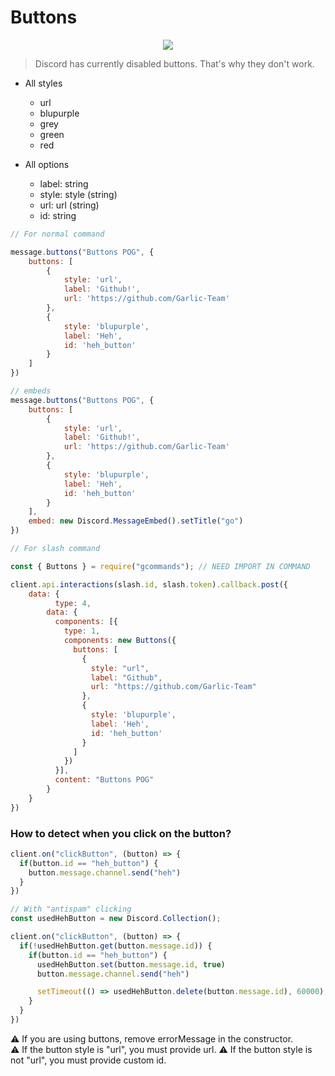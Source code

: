 # Buttons

<div align="center">
  <img src="https://gblobscdn.gitbook.com/assets%2F-MZ-Ze0MbWnYL4h30NVT%2F-MZ3DI9HSf3A5iSn6G__%2F-MZ3DlNBFtnS1422-5Tf%2Fbuttons.png?alt=media&token=92a879fc-e9e8-4e34-9e81-03f570f3bc5e">
</div>

>
> Discord has currently disabled buttons. That's why they don't work.
>

* All styles
  * url
  * blupurple
  * grey
  * green
  * red

* All options
  * label: string
  * style: style (string)
  * url: url (string)
  * id: string 

```js
// For normal command

message.buttons("Buttons POG", {
    buttons: [
        {
            style: 'url',
            label: 'Github!',
            url: 'https://github.com/Garlic-Team'
        },
        {
            style: 'blupurple',
            label: 'Heh',
            id: 'heh_button'
        }
    ]
})

// embeds
message.buttons("Buttons POG", {
    buttons: [
        {
            style: 'url',
            label: 'Github!',
            url: 'https://github.com/Garlic-Team'
        },
        {
            style: 'blupurple',
            label: 'Heh',
            id: 'heh_button'
        }
    ],
    embed: new Discord.MessageEmbed().setTitle("go")
})

// For slash command

const { Buttons } = require("gcommands"); // NEED IMPORT IN COMMAND

client.api.interactions(slash.id, slash.token).callback.post({
    data: {
	      type: 4,
        data: {
          components: [{
            type: 1,
            components: new Buttons({
              buttons: [
                {
                  style: "url",
                  label: "Github",
                  url: "https://github.com/Garlic-Team"
                },
                {
                  style: 'blupurple',
                  label: 'Heh',
                  id: 'heh_button'
                }
              ]
            })
          }],
          content: "Buttons POG"
        }
    }
})
```

### How to detect when you click on the button?
```js
client.on("clickButton", (button) => {
  if(button.id == "heh_button") {
    button.message.channel.send("heh")
  }
})

// With "antispam" clicking
const usedHehButton = new Discord.Collection();

client.on("clickButton", (button) => {
  if(!usedHehButton.get(button.message.id)) {
    if(button.id == "heh_button") {
      usedHehButton.set(button.message.id, true)
      button.message.channel.send("heh")

      setTimeout(() => usedHehButton.delete(button.message.id), 60000);
    }
  }
})
```

⚠️ If you are using buttons, remove errorMessage in the constructor.<br>
⚠️ If the button style is "url", you must provide url.
⚠️ If the button style is not "url", you must provide custom id.<br>
